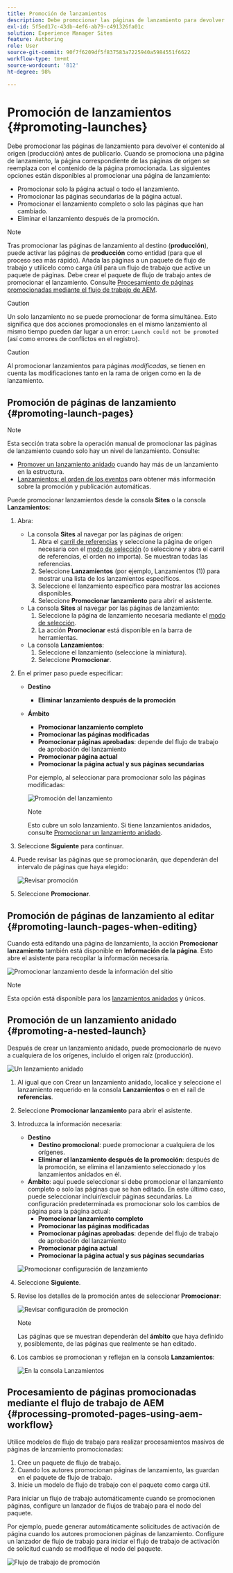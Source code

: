 ```yaml
---
title: Promoción de lanzamientos
description: Debe promocionar las páginas de lanzamiento para devolver el contenido al origen (producción) antes de publicarlo.
exl-id: 5f5ed17c-43db-4ef6-ab79-c491326fa01c
solution: Experience Manager Sites
feature: Authoring
role: User
source-git-commit: 90f7f6209df5f837583a7225940a5984551f6622
workflow-type: tm+mt
source-wordcount: '812'
ht-degree: 98%

---
```


# Promoción de lanzamientos {#promoting-launches}

Debe promocionar las páginas de lanzamiento para devolver el contenido al origen (producción) antes de publicarlo. Cuando se promociona una página de lanzamiento, la página correspondiente de las páginas de origen se reemplaza con el contenido de la página promocionada. Las siguientes opciones están disponibles al promocionar una página de lanzamiento:

* Promocionar solo la página actual o todo el lanzamiento.
* Promocionar las páginas secundarias de la página actual.
* Promocionar el lanzamiento completo o solo las páginas que han cambiado.
* Eliminar el lanzamiento después de la promoción.

>[!NOTE]
>
>Tras promocionar las páginas de lanzamiento al destino (**producción**), puede activar las páginas de **producción** como entidad (para que el proceso sea más rápido). Añada las páginas a un paquete de flujo de trabajo y utilícelo como carga útil para un flujo de trabajo que active un paquete de páginas. Debe crear el paquete de flujo de trabajo antes de promocionar el lanzamiento. Consulte [Procesamiento de páginas promocionadas mediante el flujo de trabajo de AEM](#processing-promoted-pages-using-aem-workflow).

>[!CAUTION]
>
>Un solo lanzamiento no se puede promocionar de forma simultánea. Esto significa que dos acciones promocionales en el mismo lanzamiento al mismo tiempo pueden dar lugar a un error: `Launch could not be promoted` (así como errores de conflictos en el registro).

>[!CAUTION]
>
>Al promocionar lanzamientos para páginas *modificadas*, se tienen en cuenta las modificaciones tanto en la rama de origen como en la de lanzamiento.

## Promoción de páginas de lanzamiento {#promoting-launch-pages}

>[!NOTE]
>
>Esta sección trata sobre la operación manual de promocionar las páginas de lanzamiento cuando solo hay un nivel de lanzamiento. Consulte:
>
>* [Promover un lanzamiento anidado](#promoting-a-nested-launch) cuando hay más de un lanzamiento en la estructura.
>* [Lanzamientos: el orden de los eventos](/help/sites-cloud/authoring/launches/overview.md#launches-the-order-of-events) para obtener más información sobre la promoción y publicación automáticas.
>

Puede promocionar lanzamientos desde la consola **Sites** o la consola **Lanzamientos**:

1. Abra:
   * La consola **Sites** al navegar por las páginas de origen:
      1. Abra el [carril de referencias](/help/sites-cloud/authoring/sites-console/console-side-panel.md#references) y seleccione la página de origen necesaria con el [modo de selección](/help/sites-cloud/authoring/basic-handling.md) (o seleccione y abra el carril de referencias, el orden no importa). Se muestran todas las referencias.
      1. Seleccione **Lanzamientos** (por ejemplo, Lanzamientos (1)) para mostrar una lista de los lanzamientos específicos.
      1. Seleccione el lanzamiento específico para mostrar las acciones disponibles.
      1. Seleccione **Promocionar lanzamiento** para abrir el asistente.
   * La consola **Sites** al navegar por las páginas de lanzamiento:
      1. Seleccione la página de lanzamiento necesaria mediante el [modo de selección](/help/sites-cloud/authoring/basic-handling.md).
      1. La acción **Promocionar** está disponible en la barra de herramientas.
   * La consola **Lanzamientos**:
      1. Seleccione el lanzamiento (seleccione la miniatura).
      1. Seleccione **Promocionar**.
1. En el primer paso puede especificar:
   * **Destino**
      * **Eliminar lanzamiento después de la promoción**
   * **Ámbito**
      * **Promocionar lanzamiento completo**
      * **Promocionar las páginas modificadas**
      * **Promocionar páginas aprobadas**: depende del flujo de trabajo de aprobación del lanzamiento
      * **Promocionar página actual**
      * **Promocionar la página actual y sus páginas secundarias**

     Por ejemplo, al seleccionar para promocionar solo las páginas modificadas:

     ![Promoción del lanzamiento](/help/sites-cloud/authoring/assets/launches-promote.png)

     >[!NOTE]
     >
     >Esto cubre un solo lanzamiento. Si tiene lanzamientos anidados, consulte [Promocionar un lanzamiento anidado](#promoting-a-nested-launch).
1. Seleccione **Siguiente** para continuar.
1. Puede revisar las páginas que se promocionarán, que dependerán del intervalo de páginas que haya elegido:

   ![Revisar promoción](/help/sites-cloud/authoring/assets/launches-promote-review.png)

1. Seleccione **Promocionar**.

## Promoción de páginas de lanzamiento al editar {#promoting-launch-pages-when-editing}

Cuando está editando una página de lanzamiento, la acción **Promocionar lanzamiento** también está disponible en **Información de la página**. Esto abre el asistente para recopilar la información necesaria.

![Promocionar lanzamiento desde la información del sitio](/help/sites-cloud/authoring/assets/launches-promote-page-info.png)

>[!NOTE]
>
>Esta opción está disponible para los [lanzamientos anidados](#promoting-a-nested-launch) y únicos.

## Promoción de un lanzamiento anidado {#promoting-a-nested-launch}

Después de crear un lanzamiento anidado, puede promocionarlo de nuevo a cualquiera de los orígenes, incluido el origen raíz (producción).

![Un lanzamiento anidado](/help/sites-cloud/authoring/assets/launches-promoting-nested.png)

1. Al igual que con Crear un lanzamiento anidado, localice y seleccione el lanzamiento requerido en la consola **Lanzamientos** o en el raíl de **referencias**.
1. Seleccione **Promocionar lanzamiento** para abrir el asistente.
1. Introduzca la información necesaria:
   * **Destino**
      * **Destino promocional**: puede promocionar a cualquiera de los orígenes.
      * **Eliminar el lanzamiento después de la promoción**: después de la promoción, se elimina el lanzamiento seleccionado y los lanzamientos anidados en él.
   * **Ámbito**: aquí puede seleccionar si debe promocionar el lanzamiento completo o solo las páginas que se han editado. En este último caso, puede seleccionar incluir/excluir páginas secundarias. La configuración predeterminada es promocionar solo los cambios de página para la página actual:
      * **Promocionar lanzamiento completo**
      * **Promocionar las páginas modificadas**
      * **Promocionar páginas aprobadas**: depende del flujo de trabajo de aprobación del lanzamiento
      * **Promocionar página actual**
      * **Promocionar la página actual y sus páginas secundarias**

   ![Promocionar configuración de lanzamiento](/help/sites-cloud/authoring/assets/launches-promote-settings.png)

1. Seleccione **Siguiente**.
1. Revise los detalles de la promoción antes de seleccionar **Promocionar**:

   ![Revisar configuración de promoción](/help/sites-cloud/authoring/assets/launches-promote-review-2.png)

   >[!NOTE]
   >
   >Las páginas que se muestran dependerán del **ámbito** que haya definido y, posiblemente, de las páginas que realmente se han editado.

1. Los cambios se promocionan y reflejan en la consola **Lanzamientos**:

   ![En la consola Lanzamientos](/help/sites-cloud/authoring/assets/launches-console.png)

## Procesamiento de páginas promocionadas mediante el flujo de trabajo de AEM {#processing-promoted-pages-using-aem-workflow}

Utilice modelos de flujo de trabajo para realizar procesamientos masivos de páginas de lanzamiento promocionadas:

1. Cree un paquete de flujo de trabajo.
1. Cuando los autores promocionan páginas de lanzamiento, las guardan en el paquete de flujo de trabajo.
1. Inicie un modelo de flujo de trabajo con el paquete como carga útil.

Para iniciar un flujo de trabajo automáticamente cuando se promocionen páginas, configure un lanzador de flujos de trabajo para el nodo del paquete. <!--To start a workflow automatically when pages are promoted, [configure a workflow launcher](/help/sites-administering/workflows-starting.md#workflows-launchers) for the package node.-->

Por ejemplo, puede generar automáticamente solicitudes de activación de página cuando los autores promocionen páginas de lanzamiento. Configure un lanzador de flujo de trabajo para iniciar el flujo de trabajo de activación de solicitud cuando se modifique el nodo del paquete.

![Flujo de trabajo de promoción](/help/sites-cloud/authoring/assets/launches-create-workflow.png)
